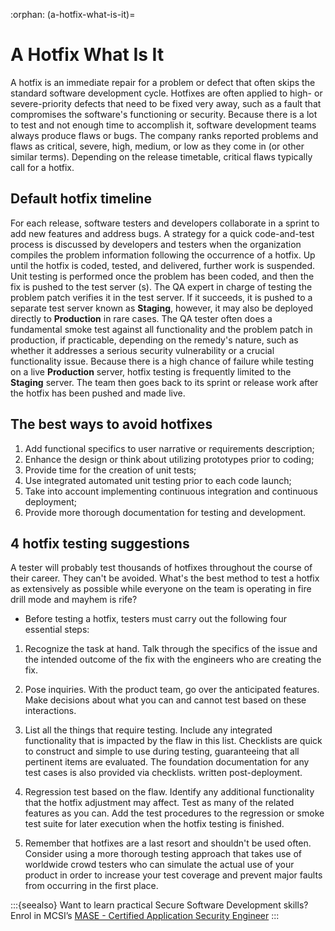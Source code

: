 :orphan:
(a-hotfix-what-is-it)=
# A Hotfix What Is It
 
A hotfix is an immediate repair for a problem or defect that often skips the standard software development cycle. Hotfixes are often applied to high- or severe-priority defects that need to be fixed very away, such as a fault that compromises the software's functioning or security.
Because there is a lot to test and not enough time to accomplish it, software development teams always produce flaws or bugs. The company ranks reported problems and flaws as critical, severe, high, medium, or low as they come in (or other similar terms). Depending on the release timetable, critical flaws typically call for a hotfix.

## Default hotfix timeline

For each release, software testers and developers collaborate in a sprint to add new features and address bugs. A strategy for a quick code-and-test process is discussed by developers and testers when the organization compiles the problem information following the occurrence of a hotfix. Up until the hotfix is coded, tested, and delivered, further work is suspended.
Unit testing is performed once the problem has been coded, and then the fix is pushed to the test server (s). The QA expert in charge of testing the problem patch verifies it in the test server. If it succeeds, it is pushed to a separate test server known as **Staging**, however, it may also be deployed directly to **Production** in rare cases. The QA tester often does a fundamental smoke test against all functionality and the problem patch in production, if practicable, depending on the remedy's nature, such as whether it addresses a serious security vulnerability or a crucial functionality issue. Because there is a high chance of failure while testing on a live **Production** server, hotfix testing is frequently limited to the **Staging** server.
The team then goes back to its sprint or release work after the hotfix has been pushed and made live.

## The best ways to avoid hotfixes

1.	Add functional specifics to user narrative or requirements description;
2.	Enhance the design or think about utilizing prototypes prior to coding;
3.	Provide time for the creation of unit tests;
4.	Use integrated automated unit testing prior to each code launch;
5.	Take into account implementing continuous integration and continuous deployment;
6.	Provide more thorough documentation for testing and development.

## 4 hotfix testing suggestions

A tester will probably test thousands of hotfixes throughout the course of their career. They can't be avoided. What's the best method to test a hotfix as extensively as possible while everyone on the team is operating in fire drill mode and mayhem is rife?

- Before testing a hotfix, testers must carry out the following four essential steps: 

1. Recognize the task at hand. Talk through the specifics of the issue and the intended outcome of the fix with the engineers who are creating the fix.

2. Pose inquiries. With the product team, go over the anticipated features. Make decisions about what you can and cannot test based on these interactions.

3. List all the things that require testing. Include any integrated functionality that is impacted by the flaw in this list. Checklists are quick to construct and simple to use during testing, guaranteeing that all pertinent items are evaluated. The foundation documentation for any test cases is also provided via checklists. written post-deployment.

4. Regression test based on the flaw. Identify any additional functionality that the hotfix adjustment may affect. Test as many of the related features as you can. Add the test procedures to the regression or smoke test suite for later execution when the hotfix testing is finished.

5. Remember that hotfixes are a last resort and shouldn't be used often. Consider using a more thorough testing approach that takes use of worldwide crowd testers who can simulate the actual use of your product in order to increase your test coverage and prevent major faults from occurring in the first place.

:::{seealso}
Want to learn practical Secure Software Development skills? Enrol in MCSI’s [MASE - Certified Application Security Engineer](https://www.mosse-institute.com/certifications/mase-certified-application-security-engineer.html)
::: 
